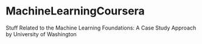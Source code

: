 # MachineLearningCoursera
Stuff Related to the Machine Learning Foundations: A Case Study Approach by University of Washington
